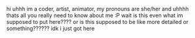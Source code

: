 hi uhhh im a coder, artist, animator, my pronouns are she/her and uhhhh thats all you really need to know about me :P
wait is this even what im supposed to put here???? or is this supposed to be like more detailed or something?????? idk i just got here
